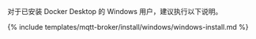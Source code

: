 对于已安装 Docker Desktop 的 Windows 用户，建议执行以下说明。

{% include templates/mqtt-broker/install/windows/windows-install.md %}